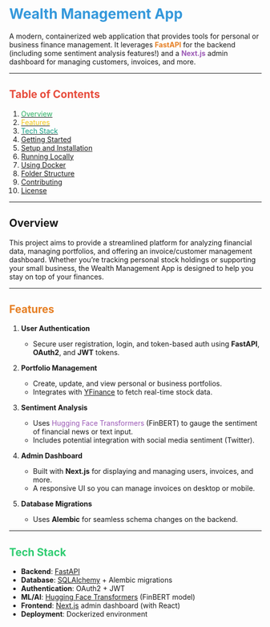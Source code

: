 # <span style="color:#3498db;">Wealth Management App</span>

A modern, containerized web application that provides tools for personal or business finance management. It leverages <span style="color:#e67e22;">**FastAPI**</span> for the backend (including some sentiment analysis features!) and a <span style="color:#9b59b6;">**Next.js**</span> admin dashboard for managing customers, invoices, and more.

---

## <span style="color:#e74c3c;">Table of Contents</span>

1. [<span style="color:#27ae60;">Overview</span>](#overview)  
2. [<span style="color:#f1c40f;">Features</span>](#features)  
3. [<span style="color:#16a085;">Tech Stack</span>](#tech-stack)  
4. [Getting Started](#getting-started)  
5. [Setup and Installation](#setup-and-installation)  
6. [Running Locally](#running-locally)  
7. [Using Docker](#using-docker)  
8. [Folder Structure](#folder-structure)  
9. [Contributing](#contributing)  
10. [License](#license)

---

## Overview

This project aims to provide a streamlined platform for analyzing financial data, managing portfolios, and offering an invoice/customer management dashboard. Whether you’re tracking personal stock holdings or supporting your small business, the Wealth Management App is designed to help you stay on top of your finances.

---

## <span style="color:#e67e22;">Features</span>

1. **User Authentication**  
   - Secure user registration, login, and token-based auth using **FastAPI**, **OAuth2**, and **JWT** tokens.

2. **Portfolio Management**  
   - Create, update, and view personal or business portfolios.  
   - Integrates with [YFinance](https://pypi.org/project/yfinance/) to fetch real-time stock data.

3. **Sentiment Analysis**  
   - Uses <span style="color:#9b59b6;">Hugging Face Transformers</span> (FinBERT) to gauge the sentiment of financial news or text input.  
   - Includes potential integration with social media sentiment (Twitter).

4. **Admin Dashboard**  
   - Built with **Next.js** for displaying and managing users, invoices, and more.  
   - A responsive UI so you can manage invoices on desktop or mobile.

5. **Database Migrations**  
   - Uses **Alembic** for seamless schema changes on the backend.

---

## <span style="color:#2ecc71;">Tech Stack</span>

- **Backend**: [FastAPI](https://fastapi.tiangolo.com/)  
- **Database**: [SQLAlchemy](https://www.sqlalchemy.org/) + Alembic migrations  
- **Authentication**: OAuth2 + JWT  
- **ML/AI**: [Hugging Face Transformers](https://github.com/huggingface/transformers) (FinBERT model)  
- **Frontend**: [Next.js](https://nextjs.org/) admin dashboard (with React)  
- **Deployment**: Dockerized environment

